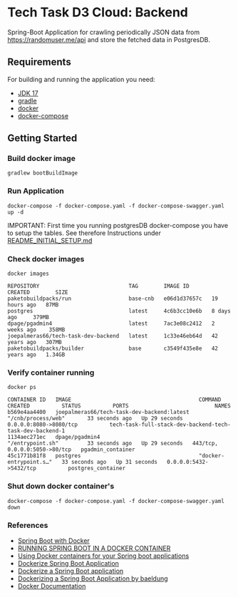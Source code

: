 # Tech Task D3 Cloud: Backend

Spring-Boot Application for crawling periodically JSON data from https://randomuser.me/api and store the fetched data in PostgresDB.

## Requirements

For building and running the application you need:

- [JDK 17](https://www.oracle.com/java/technologies/javase/jdk17-archive-downloads.html)
- [gradle](https://docs.gradle.org)
- [docker](https://docs.docker.com/get-docker/)
- [docker-compose](https://docs.docker.com/compose)

## Getting Started

### Build docker image

```
gradlew bootBuildImage
```

### Run Application

```
docker-compose -f docker-compose.yaml -f docker-compose-swagger.yaml up -d
```

IMPORTANT: First time you running postgresDB docker-compose you have to setup the tables. See therefore Instructions under [README_INITIAL_SETUP.md](README_INITIAL_SETUP.md)

### Check docker images

```
docker images

REPOSITORY                            TAG        IMAGE ID       CREATED        SIZE
paketobuildpacks/run                  base-cnb   e06d1d37657c   19 hours ago   87MB
postgres                              latest     4c6b3cc10e6b   8 days ago     379MB
dpage/pgadmin4                        latest     7ac3e08c2412   2 weeks ago    358MB
joepalmeras66/tech-task-dev-backend   latest     1c33e46eb64d   42 years ago   307MB
paketobuildpacks/builder              base       c3549f435e8e   42 years ago   1.34GB
```

### Verify container running
```
docker ps

CONTAINER ID   IMAGE                                        COMMAND                  CREATED          STATUS          PORTS                           NAMES
b569e4aa4400   joepalmeras66/tech-task-dev-backend:latest   "/cnb/process/web"       33 seconds ago   Up 29 seconds   0.0.0.0:8080->8080/tcp          tech-task-full-stack-dev-backend-tech-task-dev-backend-1
1134aec271ec   dpage/pgadmin4                               "/entrypoint.sh"         33 seconds ago   Up 29 seconds   443/tcp, 0.0.0.0:5050->80/tcp   pgadmin_container
45c1771b81f8   postgres                                     "docker-entrypoint.s…"   33 seconds ago   Up 31 seconds   0.0.0.0:5432->5432/tcp          postgres_container
```

### Shut down docker container's

```
docker-compose -f docker-compose.yaml -f docker-compose-swagger.yaml down
```

### References

* [Spring Boot with Docker](https://spring.io/guides/gs/spring-boot-docker/)
* [RUNNING SPRING BOOT IN A DOCKER CONTAINER](https://springframework.guru/running-spring-boot-in-a-docker-container/#comment-2306)
* [Using Docker containers for your Spring boot applications](https://g00glen00b.be/docker-spring-boot/)
* [Dockerize Spring Boot Application](https://medium.com/sudharao/dockerize-spring-boot-application-deploy-spring-boot-application-to-docker-containerize-spring-e039a1aa743a)
* [Dockerize a Spring Boot application](https://thepracticaldeveloper.com/2017/12/11/dockerize-spring-boot/)
* [Dockerizing a Spring Boot Application by baeldung](http://www.baeldung.com/dockerizing-spring-boot-application)
* [Docker Documentation](https://docs.docker.com/)





